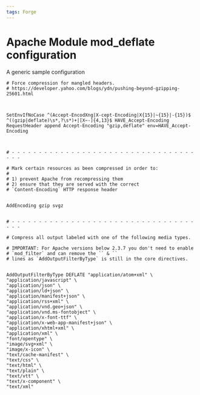 ```yaml
---
tags: Forge
---
```


Apache Module mod\_deflate configuration
========================================

A generic sample configuration



    # Force compression for mangled headers.
    # https://developer.yahoo.com/blogs/ydn/pushing-beyond-gzipping-25601.html



    SetEnvIfNoCase ^(Accept-EncodXng|X-cept-Encoding|X{15}|~{15}|-{15})$ ^((gzip|deflate)\s*,?\s*)+|[X~-]{4,13}$ HAVE_Accept-Encoding
    RequestHeader append Accept-Encoding "gzip,deflate" env=HAVE_Accept-Encoding



    # - - - - - - - - - - - - - - - - - - - - - - - - - - - - - - - - - - - - -

    # Mark certain resources as been compressed in order to:
    #
    # 1) prevent Apache from recompressing them
    # 2) ensure that they are served with the correct
    # `Content-Encoding` HTTP response header


    AddEncoding gzip svgz


    # - - - - - - - - - - - - - - - - - - - - - - - - - - - - - - - - - - - - -

    # Compress all output labeled with one of the following media types.

    # IMPORTANT: For Apache versions below 2.3.7 you don't need to enable
    # `mod_filter` and can remove the `` & ``
    # lines as `AddOutputFilterByType` is still in the core directives.


    AddOutputFilterByType DEFLATE "application/atom+xml" \
    "application/javascript" \
    "application/json" \
    "application/ld+json" \
    "application/manifest+json" \
    "application/rss+xml" \
    "application/vnd.geo+json" \
    "application/vnd.ms-fontobject" \
    "application/x-font-ttf" \
    "application/x-web-app-manifest+json" \
    "application/xhtml+xml" \
    "application/xml" \
    "font/opentype" \
    "image/svg+xml" \
    "image/x-icon" \
    "text/cache-manifest" \
    "text/css" \
    "text/html" \
    "text/plain" \
    "text/vtt" \
    "text/x-component" \
    "text/xml"



